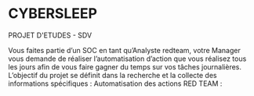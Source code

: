 # CYBERSLEEP
PROJET D'ETUDES - SDV

Vous faites partie d’un SOC en tant qu’Analyste redteam, votre Manager vous demande de réaliser l’automatisation d’action que vous réalisez tous les jours afin de vous faire gagner du temps sur vos tâches journalières.
L’objectif du projet se définit dans la recherche et la collecte des informations spécifiques :
Automatisation des actions RED TEAM :
